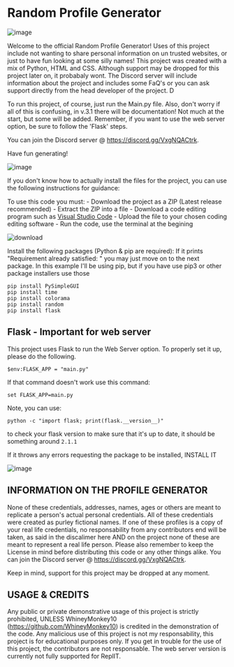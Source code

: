 # Random Profile Generator

![image](https://user-images.githubusercontent.com/71403599/166505482-78b7a693-5a0e-43de-833d-2c7974adb90b.png)

Welcome to the official Random Profile Generator! Uses of this project include not wanting to share personal information on un trusted websites, or just to have fun looking at some silly names!
This project was created with a mix of Python, HTML and CSS. Although support may be dropped for this project later on, it probabaly wont. The Discord server will include information about the project and includes some FaQ's or you can ask support directly from the head developer of the project. D

To run this project, of course, just run the Main.py file. Also, don't worry if all of this is confusing, in v.3.1 there will be documentation! Not much at the start, but some will be added. Remember, if you want to use the web server option, be sure to follow the 'Flask' steps.

You can join the Discord server @ https://discord.gg/VxgNQACtrk.


Have fun generating!

![image](https://user-images.githubusercontent.com/71403599/166505554-ffe129e9-dcb9-4f86-a896-5147eed24027.png)

If you don't know how to actually install the files for the project, you can use the following instructions for guidance:

To use this code you must:
    - Download the project as a ZIP (Latest release recommended)
    - Extract the ZIP into a file
    - Download a code editing program such as [Visual Studio Code](https://code.visualstudio.com/)
    - Upload the file to your chosen coding editing software
    - Run the code, use the terminal at the begining

![download](https://user-images.githubusercontent.com/71403599/166504880-1d9a484e-f525-4b97-ba94-cbbe74c7a6f2.png)
 
   Install the following packages (Python & pip are required):
    If it prints "Requirement already satisfied: " you may just move on to the next package. In this example I'll be using pip, but if you have use pip3 or other package installers use those

    pip install PySimpleGUI
    pip install time
    pip install colorama
    pip install random
    pip install flask

## Flask  - Important for web server

This project uses Flask to run the Web Server option. To properly set it up, please do the following.

    $env:FLASK_APP = "main.py"

If that command doesn't work use this command:
   
    set FLASK_APP=main.py

Note, you can use: 

    python -c "import flask; print(flask.__version__)"
to check your flask version to make sure that it's up to date, it should be something around ``2.1.1``

If it throws any errors requesting the package to be installed, INSTALL IT

![image](https://user-images.githubusercontent.com/71403599/166505681-d2a58620-a337-4d27-85c5-59723e5b8092.png)


## INFORMATION ON THE PROFILE GENERATOR

None of these credentials, addresses, names, ages or others are meant to replicate a person's actual personal credentials. All of these credentials were created as purley fictional names. If one of these profiles is a copy of your real life credentials, no responsability from any contributors end will be taken, as said in the discalimer here AND on the project none of these are meant to represent a real life person. Please also remember to keep the License in mind before distributing this code or any other things alike. You can join the Discord server @ https://discord.gg/VxgNQACtrk.

Keep in mind, support for this project may be dropped at any moment.


## USAGE & CREDITS

Any public or private demonstrative usage of this project is strictly prohibited, UNLESS WhineyMonkey10 (https://github.com/WhineyMonkey10) is credited in the demonstration of the code. Any malicious use of this project is not my responsability, this project is for educational purposes only. If you get in trouble for the use of this project, the contributors are not responsable. The web server version is currently not fully supported for ReplIT.

